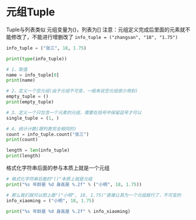 # 元组Tuple

Tuple与列表类似
元组变量为()，列表为[]
注意：元组定义完成后里面的元素就不能修改了，不能进行增删改了
`info_tuple = ("zhangsan", "18", "1.75")`

```python
info_tuple = ("张三", 18, 1.75)

print(type(info_tuple))

# 1、取值
name = info_tuple[0]
print(name)

# 2、定义一个空元组(由于元组不可变，一般来说空元组很少用到)
empty_tuple = ()
print(empty_tuple)

# 3、定义一个只包含一个元素的元组，需要在括号中保留逗号才可以
single_tuple = (1, )

# 4、统计计数(跟列表完全相同的)
count = info_tuple.count("张三")
print(count)

length = len(info_tuple)
print(length)
```
格式化字符串后面的参与本质上就是一个元组
```python
# 格式化字符串后面的"()"本质上就是元组
print("%s 年龄是 %d 身高是 %.2f" % ("小明", 18, 1.75))

# 那么我们就可以把上面"("小明", 18, 1.75)"直接让其为一个元组就行了，不可变的
info_xiaoming = ("小明", 18, 1.75)

print("%s 年龄是 %d 身高是 %.2f" % info_xiaoming)
```

